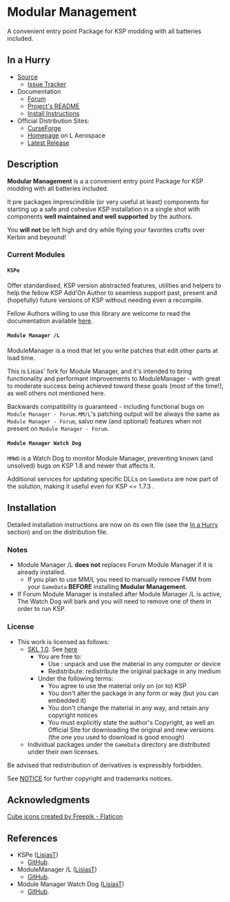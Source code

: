 # Modular Management

A convenient entry point Package for KSP modding with all batteries included.


## In a Hurry

* [Source](https://github.com/KSP-ModularManagement/ModularManagement)
	+ [Issue Tracker](https://github.com/KSP-ModularManagement/ModularManagement/issues)
* Documentation
	+ [Forum](https://forum.kerbalspaceprogram.com/index.php?/topic/192216-*)
	+ [Project's README](https://github.com/KSP-ModularManagement/ModularManagement/blob/master/README.md)
	+ [Install Instructions](https://github.com/KSP-ModularManagement/ModularManagement/blob/master/INSTALL.md)
* Official Distribution Sites:
	+ [CurseForge](https://www.curseforge.com/kerbal/ksp-mods/modularmanagement)
	+ [Homepage](http://ksp.lisias.net/add-ons/ModularManagement) on L Aerospace
	+ [Latest Release](https://github.com/KSP-ModularManagement/ModularManagement/releases)


## Description

**Modular Management** is a a convenient entry point Package for KSP modding with all batteries included.

It pre packages imprescindible (or very useful at least) components for starting up a safe and cohesive KSP installation in a single shot with components **well maintained and well supported** by the authors.

You **will not** be left high and dry while flying your favorites crafts over Kerbin and beyound!


### Current Modules

#### `KSPe`

Offer standardised, KSP version abstracted features, utilities and helpers to help the fellow KSP Add'On Author to seamless support past, present and (hopefully) future versions of KSP without needing even a recompile.

Fellow Authors willing to use this library are welcome to read the documentation available [here](https://github.com/KSP-ModularManagement/KSPe/wiki).

#### `Module Manager /L`

ModuleManager is a mod that let you write patches that edit other parts at load time.

This is Lisias' fork for Module Manager, and it's intended to bring functionality and performant improvements to ModuleManager - with great to moderate success being achieved toward these goals (most of the time!), as well others not mentioned here.

Backwards compatibility is guaranteed - including functional bugs on `Module Manager - Forum`. `MM/L`'s patching output will be always the same as `Module Manager - Forum`, salvo new (and optional) features when not present on `Module Manager - Forum`.

#### `Module Manager Watch Dog`

`MMWD` is a Watch Dog to monitor Module Manager, preventing known (and unsolved) bugs on KSP 1.8 and newer that affects it.

Additional services for updating specific DLLs on `GameData` are now part of the solution, making it useful even for KSP <= 1.7.3 .


## Installation

Detailed installation instructions are now on its own file (see the [In a Hurry](#in-a-hurry) section) and on the distribution file.

### Notes

* Module Manager /L **does not** replaces Forum Module Manager if it is already installed.
	+ If you plan to use MM/L you need to manually remove FMM from your `GameData` **BEFORE** installing **Modular Management**.
* If Forum Module Manager is installed after Module Manager /L is active, The Watch Dog will bark and you will need to remove one of them in order to run KSP.

### License

* This work is licensed as follows:
	+ [SKL 1.0](https://ksp.lisias.net/SKL-1_0.txt). See [here](./LICENSE.SKL-1_0)
		+ You are free to:
			- Use : unpack and use the material in any computer or device
			- Redistribute: redistribute the original package in any medium
		+ Under the following terms:
			- You agree to use the material only on (or to) KSP
			- You don't alter the package in any form or way (but you can embedded it)
			- You don't change the material in any way, and retain any copyright notices
			- You must explicitly state the author's Copyright, as well an Official Site for downloading the original and new versions (the one you used to download is good enough)
	+ Individual packages under the `GameData` directory are distributed under their own licenses.

Be advised that redistribution of derivatives is expressibly forbidden.

See [NOTICE](./NOTICE) for further copyright and trademarks notices.


## Acknowledgments

<a href="https://www.flaticon.com/free-icons/cube" title="cube icons">Cube icons created by Freepik - Flaticon</a>


## References

* KSPe ([LisiasT](https://github.com/Lisias))
	+ [GitHub](https://github.com/KSP-ModularManagement/KSPe).
* ModuleManager /L ([LisiasT](https://github.com/Lisias))
	+ [GitHub](https://github.com/KSP-ModularManagement/ModuleManager).
* Module Manager Watch Dog ([LisiasT](https://github.com/Lisias))
	+ [GitHub](https://github.com/KSP-ModularManagement/ModuleManagerWatchDog).
